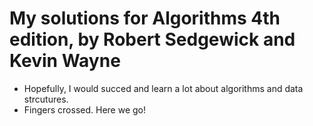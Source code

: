 # My solutions for Algorithms 4th edition, by Robert Sedgewick and Kevin Wayne 

* Hopefully, I would succed and learn a lot about algorithms and data strcutures.
* Fingers crossed. Here we go!
